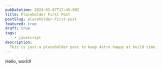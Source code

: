 ```yaml
---
pubDatetime: 2024-03-07T17:45:00Z
title: Placeholder First Post
postSlug: placeholder-first-post
featured: true
draft: true
tags:
    - javascript
description:
  This is just a placeholder post to keep Astro happy at build time.
---
```


Hello, world!
